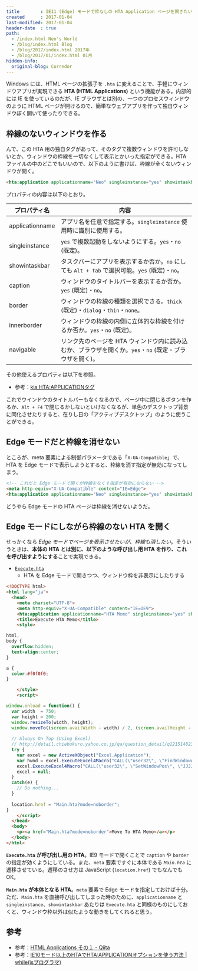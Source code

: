 ```yaml
---
title        : IE11 (Edge) モードで枠なしの HTA Application ページを開きたい
created      : 2017-01-04
last-modified: 2017-01-04
header-date  : true
path:
  - /index.html Neo's World
  - /blog/index.html Blog
  - /blog/2017/index.html 2017年
  - /blog/2017/01/index.html 01月
hidden-info:
  original-blog: Corredor
---
```


Windows には、HTML ページの拡張子を `.hta` に変えることで、手軽にウィンドウアプリが実現できる **HTA (HTML Applications)** という機能がある。内部的には IE を使っているのだが、IE ブラウザとは別の、一つのプロセスウィンドウのように HTML ページが開けるので、簡単なウェブアプリを作って独自ウィンドウぽく開いて使ったりできる。

## 枠線のないウィンドウを作る

んで、この HTA 用の独自タグがあって、そのタグで複数ウィンドウを許可しないとか、ウィンドウの枠線を一切なくして表示とかいった指定ができる。HTA ファイルの中のどこでもいいので、以下のように書けば、枠線が全くないウィンドウが開く。

```html
<hta:application applicationname="Neo" singleinstance="yes" showintaskbar="no" caption="no" border="none" innerborder="no" navigable="yes">
```

プロパティの内容は以下のとおり。

| プロパティ名    | 内容                                                                                                    |
|-----------------|---------------------------------------------------------------------------------------------------------|
| applicationname | アプリ名を任意で指定する。`singleinstance` 使用時に識別に使用する。                                     |
| singleinstance  | `yes` で複数起動をしないようにする。`yes`・`no` (既定)。                                                |
| showintaskbar   | タスクバーにアプリを表示するか否か。`no` にしても `Alt + Tab` で選択可能。`yes` (既定)・`no`。          |
| caption         | ウィンドウのタイトルバーを表示するか否か。`yes` (既定)・`no`。                                          |
| border          | ウィンドウの枠線の種類を選択できる。`thick` (既定)・`dialog`・`thin`・`none`。                          |
| innerborder     | ウィンドウの枠線の内側に立体的な枠線を付けるか否か。`yes`・`no` (既定)。                                |
| navigable       | リンク先のページを HTA ウィンドウ内に読み込むか、ブラウザを開くか。`yes`・`no` (既定・ブラウザを開く)。 |

その他使えるプロパティは以下を参照。

- 参考：[kia HTA:APPLICATIONタグ](http://www.geocities.co.jp/SiliconValley-PaloAlto/5042/hta/hta_application.html)

これでウインドウのタイトルバーもなくなるので、ページ中に閉じるボタンを作るか、`Alt + F4` で閉じるかしないといけなくなるが、単色のデスクトップ背景に同化させたりすると、在りし日の「アクティブデスクトップ」のように使うことができる。

## Edge モードだと枠線を消せない

ところが、meta 要素による制御パラメータである「`X-UA-Compatible`」で、HTA を Edge モードで表示しようとすると、枠線を消す指定が無効になってしまう。

```html
<!-- これだと Edge モードで開くが枠線をなくす指定が有効にならない -->
<meta http-equiv="X-UA-Compatible" content="IE=Edge">
<hta:application applicationname="Neo" singleinstance="yes" showintaskbar="no" caption="no" border="none" innerborder="no" navigable="yes">
```

どうやら Edge モードの HTA ページは枠線を消せないようだ。

## Edge モードにしながら枠線のない HTA を開く

せっかくなら _Edge モードでページを表示させたいが、枠線も消したい_。そういうときは、**本体の HTA とは別に、以下のような呼び出し用 HTA を作り、これを呼び出すようにする**ことで実現できる。

- [`Execute.hta`](https://github.com/Neos21/hta-memo/blob/master/Execute.hta)
  - HTA を Edge モードで開きつつ、ウィンドウ枠を非表示にしたりする

```html
<!DOCTYPE html>
<html lang="ja">
  <head>
    <meta charset="UTF-8">
    <meta http-equiv="X-UA-Compatible" content="IE=IE9">
    <hta:application applicationname="HTA Memo" singleinstance="yes" showintaskbar="no" caption="no" border="none" innerborder="no" navigable="yes">
    <title>Execute HTA Memo</title>
    <style>

html,
body {
  overflow:hidden;
  text-align:center;
}

a {
  color:#f0f0f0;
}

    </style>
    <script>

window.onload = function() {
  var width  = 750;
  var height = 200;
  window.resizeTo(width, height);
  window.moveTo((screen.availWidth - width) / 2, (screen.availHeight - height) / 2);
  
  // Always On Top (Using Excel)
  // http://detail.chiebukuro.yahoo.co.jp/qa/question_detail/q12151482357
  try {
    var excel = new ActiveXObject("Excel.Application");
    var hwnd = excel.ExecuteExcel4Macro("CALL(\"user32\", \"FindWindowA\", \"JCC\", \"HTML Application Host Window Class\", \"" + document.title + "\")");
    excel.ExecuteExcel4Macro("CALL(\"user32\", \"SetWindowPos\", \"JJJJJJJJ\", " + hwnd + ", -1, 0, 0, 0, 0, 3)");
    excel = null;
  }
  catch(e) {
    // Do nothing...
  }
  
  location.href = "Main.hta?mode=noborder";
}
    </script>
  </head>
  <body>
    <p><a href="Main.hta?mode=noborder">Move To HTA Memo</a></p>
  </body>
</html>
```

**`Execute.hta` が呼び出し用の HTA**。IE9 モードで開くことで `caption` や `border` の指定が効くようにしている。また、`meta` 要素ですぐに本体である _`Main.hta`_ に遷移させている。遷移のさせ方は JavaScript (`location.href`) でもなんでも OK。

**`Main.hta` が本体となる HTA**。`meta` 要素で Edge モードを指定しておけば十分。ただ、`Main.hta` を直接呼び出してしまった時のために、`applicationname` と `singleinstance`、`showintaskbar` あたりは `Execute.hta` と同様のものにしておくと、ウィンドウ枠以外は似たような動きをしてくれると思う。

## 参考

- 参考：[HTML Applications その１ - Qiita](http://qiita.com/tnakagawa/items/e049fa1bdd8829315a90)
- 参考：[IE10モード以上のHTAでHTA:APPLICATIONオプションを使う方法 | while(isプログラマ)](http://am-yu.net/2015/04/26/ie10-ie11-htaapplication/)
